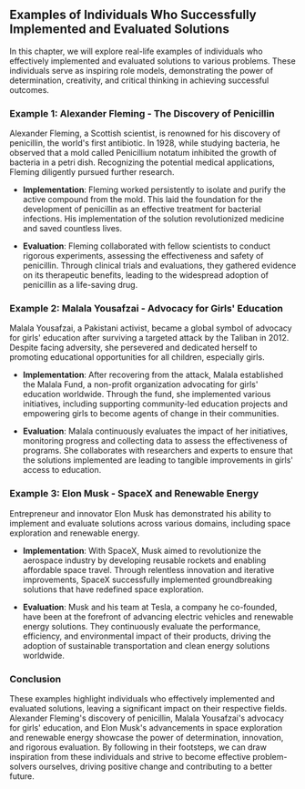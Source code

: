 Examples of Individuals Who Successfully Implemented and Evaluated Solutions
----------------------------------------------------------------------------------------

In this chapter, we will explore real-life examples of individuals who effectively implemented and evaluated solutions to various problems. These individuals serve as inspiring role models, demonstrating the power of determination, creativity, and critical thinking in achieving successful outcomes.

### Example 1: Alexander Fleming - The Discovery of Penicillin

Alexander Fleming, a Scottish scientist, is renowned for his discovery of penicillin, the world's first antibiotic. In 1928, while studying bacteria, he observed that a mold called Penicillium notatum inhibited the growth of bacteria in a petri dish. Recognizing the potential medical applications, Fleming diligently pursued further research.

* **Implementation**: Fleming worked persistently to isolate and purify the active compound from the mold. This laid the foundation for the development of penicillin as an effective treatment for bacterial infections. His implementation of the solution revolutionized medicine and saved countless lives.

* **Evaluation**: Fleming collaborated with fellow scientists to conduct rigorous experiments, assessing the effectiveness and safety of penicillin. Through clinical trials and evaluations, they gathered evidence on its therapeutic benefits, leading to the widespread adoption of penicillin as a life-saving drug.

### Example 2: Malala Yousafzai - Advocacy for Girls' Education

Malala Yousafzai, a Pakistani activist, became a global symbol of advocacy for girls' education after surviving a targeted attack by the Taliban in 2012. Despite facing adversity, she persevered and dedicated herself to promoting educational opportunities for all children, especially girls.

* **Implementation**: After recovering from the attack, Malala established the Malala Fund, a non-profit organization advocating for girls' education worldwide. Through the fund, she implemented various initiatives, including supporting community-led education projects and empowering girls to become agents of change in their communities.

* **Evaluation**: Malala continuously evaluates the impact of her initiatives, monitoring progress and collecting data to assess the effectiveness of programs. She collaborates with researchers and experts to ensure that the solutions implemented are leading to tangible improvements in girls' access to education.

### Example 3: Elon Musk - SpaceX and Renewable Energy

Entrepreneur and innovator Elon Musk has demonstrated his ability to implement and evaluate solutions across various domains, including space exploration and renewable energy.

* **Implementation**: With SpaceX, Musk aimed to revolutionize the aerospace industry by developing reusable rockets and enabling affordable space travel. Through relentless innovation and iterative improvements, SpaceX successfully implemented groundbreaking solutions that have redefined space exploration.

* **Evaluation**: Musk and his team at Tesla, a company he co-founded, have been at the forefront of advancing electric vehicles and renewable energy solutions. They continuously evaluate the performance, efficiency, and environmental impact of their products, driving the adoption of sustainable transportation and clean energy solutions worldwide.

### Conclusion

These examples highlight individuals who effectively implemented and evaluated solutions, leaving a significant impact on their respective fields. Alexander Fleming's discovery of penicillin, Malala Yousafzai's advocacy for girls' education, and Elon Musk's advancements in space exploration and renewable energy showcase the power of determination, innovation, and rigorous evaluation. By following in their footsteps, we can draw inspiration from these individuals and strive to become effective problem-solvers ourselves, driving positive change and contributing to a better future.
